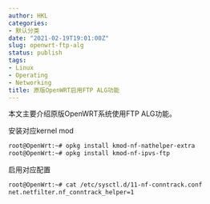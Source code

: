```yaml
---
author: HKL
categories:
- 默认分类
date: "2021-02-19T19:01:00Z"
slug: openwrt-ftp-alg
status: publish
tags:
- Linux
- Operating
- Networking
title: 原版OpenWRT启用FTP ALG功能
---
```


本文主要介绍原版OpenWRT系统使用FTP ALG功能。

<!--more-->

安装对应kernel mod
```bash
root@OpenWrt:~# opkg install kmod-nf-nathelper-extra
root@OpenWrt:~# opkg install kmod-nf-ipvs-ftp
```

启用对应配置
```bash
root@OpenWrt:~# cat /etc/sysctl.d/11-nf-conntrack.conf 
net.netfilter.nf_conntrack_helper=1
```